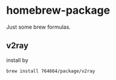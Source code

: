 # homebrew-package

Just some brew formulas.

## v2ray

install by
```
brew install 764664/package/v2ray
```
